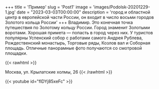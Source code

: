 
+++
title = 'Пример'
slug = 'Post1'
image = 'images/Podolsk-20201229-1.jpg'
date = "2023-03-03T00:00:00"
description = 'город и областной центр в европейской части России, он входит в число восьми городов Золотого кольца России'
+++
Владимир. Это конечная точка путешествия по Золотому кольцу России. Город знаменит Золотыми воротами. Хорошая примета — попасть в город через них. У туристов популярны Успенский собор с работами самого Андрея Рублева, Рождественский монастырь, Торговые ряды, Козлов вал и Соборная площадь. Отличные панорамные фото получаются со смотровой площадки.


{{< rawhtml >}}
<script src="https://api-maps.yandex.ru/2.1/?apikey=316b18fe-0f3b-45d3-8930-26eafd8c0beb&lang=ru_RU&load=Geolink"
 type="text/javascript"></script>
 <span class="ymaps-geolink">
   Москва, ул. Крылатские холмы, 26
</span>
{{< /rawhtml >}}

{{< youtube id="fIDYj85xeFc" >}}






